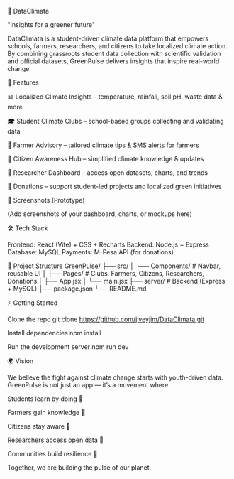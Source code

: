 🌱 DataClimata

"Insights for a greener future"

DataClimata is a student-driven climate data platform that empowers schools, farmers, researchers, and citizens to take localized climate action. By combining grassroots student data collection with scientific validation and official datasets, GreenPulse delivers insights that inspire real-world change.

🚀 Features

📊 Localized Climate Insights – temperature, rainfall, soil pH, waste data & more

🎓 Student Climate Clubs – school-based groups collecting and validating data

🚜 Farmer Advisory – tailored climate tips & SMS alerts for farmers

📰 Citizen Awareness Hub – simplified climate knowledge & updates

🔬 Researcher Dashboard – access open datasets, charts, and trends

💚 Donations – support student-led projects and localized green initiatives

📸 Screenshots (Prototype)

(Add screenshots of your dashboard, charts, or mockups here)

🛠️ Tech Stack

Frontend: React (Vite) + CSS + Recharts Backend: Node.js + Express Database: MySQL Payments: M-Pesa API (for donations)

📂 Project Structure GreenPulse/ ├── src/ │ ├── Components/ # Navbar, reusable UI │ ├── Pages/ # Clubs, Farmers, Citizens, Researchers, Donations │ ├── App.jsx │ └── main.jsx ├── server/ # Backend (Express + MySQL) ├── package.json └── README.md

⚡ Getting Started

Clone the repo git clone https://github.com/jiveyjim/DataClimata.git

Install dependencies npm install

Run the development server npm run dev

🌍 Vision

We believe the fight against climate change starts with youth-driven data. GreenPulse is not just an app — it’s a movement where:

Students learn by doing 🌱

Farmers gain knowledge 🚜

Citizens stay aware 📰

Researchers access open data 🔬

Communities build resilience 💚

Together, we are building the pulse of our planet.
